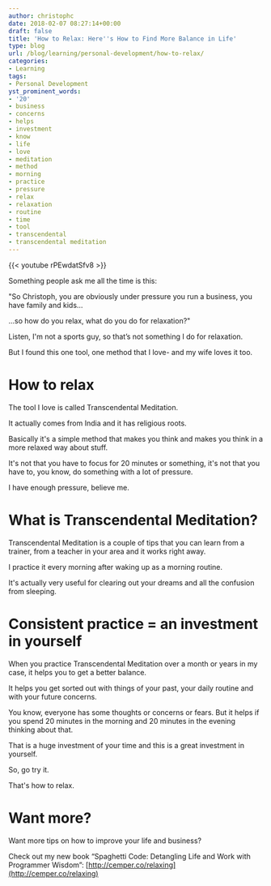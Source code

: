 ```yaml
---
author: christophc
date: 2018-02-07 08:27:14+00:00
draft: false
title: 'How to Relax: Here''s How to Find More Balance in Life'
type: blog
url: /blog/learning/personal-development/how-to-relax/
categories:
- Learning
tags:
- Personal Development
yst_prominent_words:
- '20'
- business
- concerns
- helps
- investment
- know
- life
- love
- meditation
- method
- morning
- practice
- pressure
- relax
- relaxation
- routine
- time
- tool
- transcendental
- transcendental meditation
---
```


{{< youtube rPEwdatSfv8 >}}

Something people ask me all the time is this:

"So Christoph, you are obviously under pressure you run a business, you have family and kids…

...so how do you relax, what do you do for relaxation?"

Listen, I'm not a sports guy, so that’s not something I do for relaxation.

But I found this one tool, one method that I love- and my wife loves it too.


# How to relax


The tool I love is called Transcendental Meditation.

It actually comes from India and it has religious roots.

Basically it's a simple method that makes you think and makes you think in a more relaxed way about stuff.

It's not that you have to focus for 20 minutes or something, it's not that you have to, you know, do something with a lot of pressure.

I have enough pressure, believe me.


# What is Transcendental Meditation?


Transcendental Meditation is a couple of tips that you can learn from a trainer, from a teacher in your area and it works right away.

I practice it every morning after waking up as a morning routine.

It's actually very useful for clearing out your dreams and all the confusion from sleeping.


# Consistent practice = an investment in yourself


When you practice Transcendental Meditation over a month or years in my case, it helps you to get a better balance.

It helps you get sorted out with things of your past, your daily routine and with your future concerns.

You know, everyone has some thoughts or concerns or fears. But it helps if you spend 20 minutes in the morning and 20 minutes in the evening thinking about that.

That is a huge investment of your time and this is a great investment in yourself.

So, go try it.

That's how to relax.


# Want more?


Want more tips on how to improve your life and business?

Check out my new book “Spaghetti Code: Detangling Life and Work with Programmer Wisdom”: [http://cemper.co/relaxing](http://cemper.co/relaxing)
